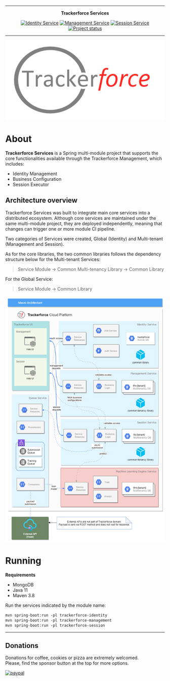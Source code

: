 ***

<div align="center">
<b>Trackerforce Services</b><br>
</div>

<div align="center">

[![Identity Service](https://github.com/trackerforce/trackerforce-services/actions/workflows/tf-identity.yml/badge.svg)](https://github.com/trackerforce/trackerforce-services/actions/workflows/tf-identity.yml)
[![Management Service](https://github.com/trackerforce/trackerforce-services/actions/workflows/tf-management.yml/badge.svg)](https://github.com/trackerforce/trackerforce-services/actions/workflows/tf-management.yml)
[![Session Service](https://github.com/trackerforce/trackerforce-services/actions/workflows/tf-session.yml/badge.svg)](https://github.com/trackerforce/trackerforce-services/actions/workflows/tf-session.yml)
[![Project status](https://img.shields.io/badge/Project%20status-Idle-orange.svg)](https://img.shields.io/badge/Project%20status-Idle-orange.svg)

</div>

***

![Trackerforce: Cloud-based follow up application](https://github.com/petruki/trackerforce-assets/blob/master/logo/trackerforce_grey.png)

# About  

**Trackerforce Services** is a Spring multi-module project that supports the core functionalities available through the Trackerforce Management, which includes:
- Identity Management
- Business Configuration
- Session Executor

## Architecture overview

Trackerforce Services was built to integrate main core services into a distributed ecosystem. Although core services are maintained under the same multi-module project, they are deployed independently, meaning that changes can trigger one or more module CI pipeline.

Two categories of Services were created, Global (Identity) and Multi-tenant (Management and Session).

As for the core libraries, the two common libraries follows the dependency structure below for the Multi-tenant Services:
> Service Module -> Common Multi-tenancy Library -> Common Library

For the Global Service:
> Service Module -> Common Library

![Trackerforce: Macro Architecture](https://github.com/trackerforce/trackerforce-assets/blob/master/documentation/macro_architecture_v2.png)

# Running

**Requirements**
- MongoDB
- Java 11
- Maven 3.8

Run the services indicated by the module name:
```
mvn spring-boot:run -pl trackerforce-identity
mvn spring-boot:run -pl trackerforce-management
mvn spring-boot:run -pl trackerforce-session
```

* * *

## Donations
Donations for coffee, cookies or pizza are extremely welcomed.<br>
Please, find the sponsor button at the top for more options.

[![paypal](https://www.paypalobjects.com/en_US/i/btn/btn_donateCC_LG.gif)](https://www.paypal.com/donate/?business=A5R6K3JAD8SW4&no_recurring=0&item_name=Thank+you+for+supporting+the+Open+Source+Community&currency_code=CAD)